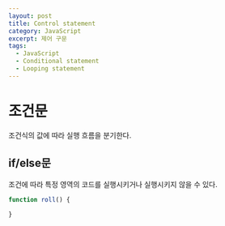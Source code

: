 ```yaml
---
layout: post
title: Control statement
category: JavaScript
excerpt: 제어 구문
tags: 
  - JavaScript
  - Conditional statement
  - Looping statement
---
```


# 조건문 
조건식의 값에 따라 실행 흐름을 분기한다.

## if/else문
조건에 따라 특정 영역의 코드를 실행시키거나 실행시키지 않을 수 있다.
```js
function roll() {
  
}
```



